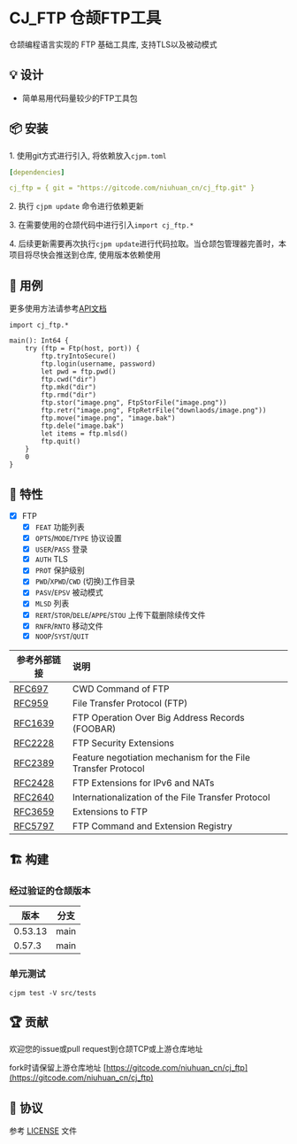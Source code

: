 CJ_FTP 仓颉FTP工具
=================

仓颉编程语言实现的 FTP 基础工具库, 支持TLS以及被动模式

## 💡 设计

- 简单易用代码量较少的FTP工具包

## 📦 安装

1.&nbsp;使用git方式进行引入, 将依赖放入`cjpm.toml`

```yaml
[dependencies]

cj_ftp = { git = "https://gitcode.com/niuhuan_cn/cj_ftp.git" }
```

2.&nbsp;执行 `cjpm update` 命令进行依赖更新 

3.&nbsp;在需要使用的仓颉代码中进行引入`import cj_ftp.*`

4.&nbsp;后续更新需要再次执行`cjpm update`进行代码拉取。当仓颉包管理器完善时，本项目将尽快会推送到仓库, 使用版本依赖使用

## 🔖 用例

更多使用方法请参考[API文档](/docs/api_doc.md)

```cangjie
import cj_ftp.*

main(): Int64 {
    try (ftp = Ftp(host, port)) {
        ftp.tryIntoSecure()
        ftp.login(username, password)
        let pwd = ftp.pwd()
        ftp.cwd("dir")
        ftp.mkd("dir")
        ftp.rmd("dir")
        ftp.stor("image.png", FtpStorFile("image.png"))
        ftp.retr("image.png", FtpRetrFile("downlaods/image.png"))
        ftp.move("image.png", "image.bak")
        ftp.dele("image.bak")
        let items = ftp.mlsd()
        ftp.quit()
    }
    0
}
```

## 📖 特性

- [x] FTP
    - [x] `FEAT` 功能列表
    - [x] `OPTS`/`MODE`/`TYPE` 协议设置
    - [x] `USER`/`PASS` 登录
    - [x] `AUTH` TLS
    - [x] `PROT` 保护级别
    - [x] `PWD`/`XPWD`/`CWD` (切换)工作目录
    - [x] `PASV`/`EPSV` 被动模式
    - [x] `MLSD` 列表
    - [x] `RERT`/`STOR`/`DELE`/`APPE`/`STOU` 上传下载删除续传文件
    - [x] `RNFR`/`RNTO` 移动文件
    - [x] `NOOP`/`SYST`/`QUIT`

| 参考外部链接 | 说明
| -- | :-- |
| [RFC697](https://tools.ietf.org/html/rfc697) |  CWD Command of FTP |
| [RFC959](https://tools.ietf.org/html/rfc959) |  File Transfer Protocol (FTP) |
| [RFC1639](https://tools.ietf.org/html/rfc1639) |  FTP Operation Over Big Address Records (FOOBAR) |
| [RFC2228](https://tools.ietf.org/html/rfc2228) |  FTP Security Extensions |
| [RFC2389](https://tools.ietf.org/html/rfc2389) |  Feature negotiation mechanism for the File Transfer Protocol |
| [RFC2428](https://tools.ietf.org/html/rfc2428) |  FTP Extensions for IPv6 and NATs |
| [RFC2640](https://tools.ietf.org/html/rfc2640) |  Internationalization of the File Transfer Protocol |
| [RFC3659](https://tools.ietf.org/html/rfc3659) |  Extensions to FTP |
| [RFC5797](https://tools.ietf.org/html/rfc5797) |  FTP Command and Extension Registry |

## 🏗️ 构建

### 经过验证的仓颉版本

| 版本 | 分支 | 
| -- | -- |
| 0.53.13 | main |
| 0.57.3 | main |

### 单元测试
`cjpm test -V src/tests`

## 🏆 贡献

欢迎您的issue或pull request到仓颉TCP或上游仓库地址

fork时请保留上游仓库地址 [https://gitcode.com/niuhuan_cn/cj_ftp](https://gitcode.com/niuhuan_cn/cj_ftp)

## 📕 协议

参考 [LICENSE](LICENSE) 文件

